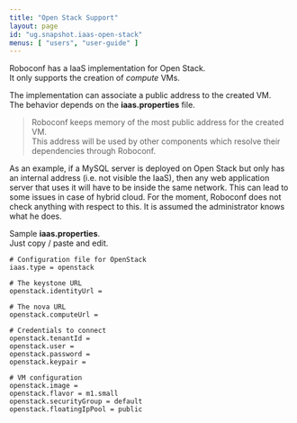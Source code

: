```yaml
---
title: "Open Stack Support"
layout: page
id: "ug.snapshot.iaas-open-stack"
menus: [ "users", "user-guide" ]
---
```


Roboconf has a IaaS implementation for Open Stack.  
It only supports the creation of *compute* VMs.

The implementation can associate a public address to the created VM.  
The behavior depends on the **iaas.properties** file.
  
> Roboconf keeps memory of the most public address for the created VM.  
> This address will be used by other components which resolve their dependencies through Roboconf.

As an example, if a MySQL server is deployed on Open Stack but only has an internal address (i.e. not
visible the IaaS), then any web application server that uses it will have to be inside the same network.
This can lead to some issues in case of hybrid cloud. For the moment, Roboconf does not check anything 
with respect to this. It is assumed the administrator knows what he does.

Sample **iaas.properties**.  
Just copy / paste and edit.

	# Configuration file for OpenStack
	iaas.type = openstack
	
	# The keystone URL
	openstack.identityUrl = 
	
	# The nova URL
	openstack.computeUrl = 
	
	# Credentials to connect
	openstack.tenantId = 
	openstack.user = 
	openstack.password = 
	openstack.keypair = 
	
	# VM configuration
	openstack.image = 
	openstack.flavor = m1.small
	openstack.securityGroup = default
	openstack.floatingIpPool = public
